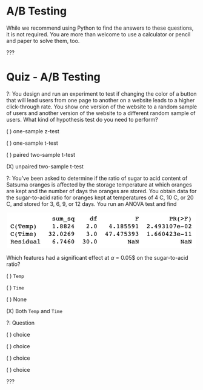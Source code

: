 # A/B Testing

While we recommend using Python to find the answers to these questions, it is not required. You are more than welcome to use a calculator or pencil and paper to solve them, too.

???

# Quiz - A/B Testing

?: You design and run an experiment to test if changing the color of a button that will lead users from one page to another on a website leads to a higher click-through rate. You show one version of the website to a random sample of users and another version of the website to a different random sample of users. What kind of hypothesis test do you need to perform? 

( ) one-sample z-test

( ) one-sample t-test

( ) paired two-sample t-test

(X) unpaired two-sample t-test 


?: You’ve been asked to determine if the ratio of sugar to acid content of Satsuma oranges is affected by the storage temperature at which oranges are kept and the number of days the oranges are stored. You obtain data for the sugar-to-acid ratio for oranges kept at temperatures of 4 C, 10 C, or 20 C, and stored for 3, 6, 9, or 12 days. You run an ANOVA test and find

<p align="center">
<img src="images/satsuma_anova_table.png" width="500">
</p>

Which features had a significant effect at $\alpha$ = 0.05$ on the sugar-to-acid ratio? 

( ) `Temp`

( ) `Time`

( ) None 

(X) Both `Temp` and `Time` 

?: Question

( ) choice 

( ) choice

( ) choice 

( ) choice

???



